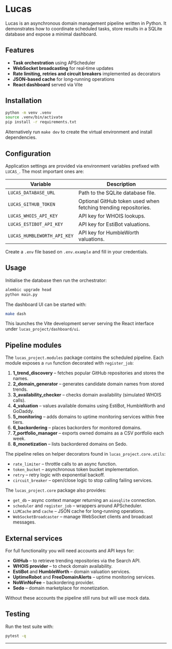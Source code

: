 # Lucas

Lucas is an asynchronous domain management pipeline written in Python. It demonstrates how to coordinate scheduled tasks, store results in a SQLite database and expose a minimal dashboard.

## Features

- **Task orchestration** using APScheduler
- **WebSocket broadcasting** for real‑time updates
- **Rate limiting, retries and circuit breakers** implemented as decorators
- **JSON‑based cache** for long‑running operations
- **React dashboard** served via Vite

## Installation

```bash
python -m venv .venv
source .venv/bin/activate
pip install -r requirements.txt
```

Alternatively run `make dev` to create the virtual environment and install dependencies.

## Configuration

Application settings are provided via environment variables prefixed with `LUCAS_`.
The most important ones are:

| Variable | Description |
| --- | --- |
| `LUCAS_DATABASE_URL` | Path to the SQLite database file. |
| `LUCAS_GITHUB_TOKEN` | Optional GitHub token used when fetching trending repositories. |
| `LUCAS_WHOIS_API_KEY` | API key for WHOIS lookups. |
| `LUCAS_ESTIBOT_API_KEY` | API key for EstiBot valuations. |
| `LUCAS_HUMBLEWORTH_API_KEY` | API key for HumbleWorth valuations. |

Create a `.env` file based on `.env.example` and fill in your credentials.

## Usage

Initialise the database then run the orchestrator:

```bash
alembic upgrade head
python main.py
```

The dashboard UI can be started with:

```bash
make dash
```

This launches the Vite development server serving the React interface under `lucas_project/dashboard/ui`.

## Pipeline modules

The `lucas_project.modules` package contains the scheduled pipeline. Each module exposes a `run` function decorated with `register_job`:

1. **1_trend_discovery** – fetches popular GitHub repositories and stores the names.
2. **2_domain_generator** – generates candidate domain names from stored trends.
3. **3_availability_checker** – checks domain availability (simulated WHOIS calls).
4. **4_valuation** – values available domains using EstiBot, HumbleWorth and GoDaddy.
5. **5_monitoring** – adds domains to uptime monitoring services within free tiers.
6. **6_backordering** – places backorders for monitored domains.
7. **7_portfolio_manager** – exports owned domains as a CSV portfolio each week.
8. **8_monetization** – lists backordered domains on Sedo.

The pipeline relies on helper decorators found in `lucas_project.core.utils`:

- `rate_limiter` – throttle calls to an async function.
- `token_bucket` – asynchronous token bucket implementation.
- `retry` – retry logic with exponential backoff.
- `circuit_breaker` – open/close logic to stop calling failing services.

The `lucas_project.core` package also provides:

- `get_db` – async context manager returning an `aiosqlite` connection.
- `scheduler` and `register_job` – wrappers around APScheduler.
- `LLMCache` and `cache` – JSON cache for long‑running operations.
- `WebSocketBroadcaster` – manage WebSocket clients and broadcast messages.

## External services

For full functionality you will need accounts and API keys for:

- **GitHub** – to retrieve trending repositories via the Search API.
- **WHOIS provider** – to check domain availability.
- **EstiBot** and **HumbleWorth** – domain valuation services.
- **UptimeRobot** and **FreeDomainAlerts** – uptime monitoring services.
- **NoWinNoFee** – backordering provider.
- **Sedo** – domain marketplace for monetization.

Without these accounts the pipeline still runs but will use mock data.

## Testing

Run the test suite with:

```bash
pytest -q
```

---
